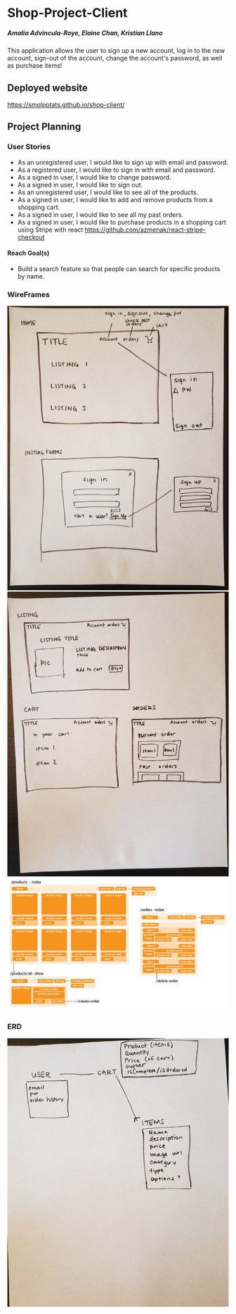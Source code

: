 # Shop-Project-Client
##### Amalia Advincula-Roye, Elaine Chan, Kristian Llano
This application allows the user to sign up a new account, log in to the new account, sign-out of the account, change the account's password, as well as purchase items!
## Deployed website
https://smolpotats.github.io/shop-client/
## Project Planning
### User Stories
- As an unregistered user, I would like to sign up with email and password.
- As a registered user, I would like to sign in with email and password.
- As a signed in user, I would like to change password.
- As a signed in user, I would like to sign out.
- As an unregistered user, I would like to see all of the products.
- As a signed in user, I would like to add and remove products from a shopping cart.
- As a signed in user, I would like to see all my past orders.
- As a signed in user, I would like to purchase products in a shopping cart using Stripe with react https://github.com/azmenak/react-stripe-checkout

#### Reach Goal(s)
- Build a search feature so that people can search for specific products by name.

### WireFrames
![Wireframe 1](/public/images/project_3_wireframe_1.jpg)
![Wireframe 2](/public/images/project_3_wireframe_2.jpg)
![Wireframe 3](/public/images/wireframe-01.jpg)

### ERD
![Entity Relationship Diagram](public/images/project_3_erd.jpg)
